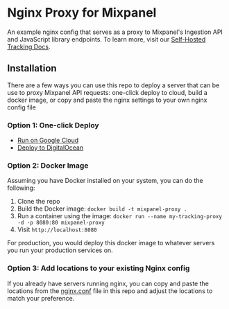 # Nginx Proxy for Mixpanel

An example nginx config that serves as a proxy to Mixpanel's Ingestion API and JavaScript library endpoints. To learn more, visit our [Self-Hosted Tracking Docs](https://developer.mixpanel.com/docs/self-hosted-tracking).

## Installation

There are a few ways you can use this repo to deploy a server that can be use to proxy Mixpanel API requests: one-click deploy to cloud, build a docker image, or copy and paste the nginx settings to your own nginx config file

### Option 1: One-click Deploy

- [Run on Google Cloud](https://deploy.cloud.run)
- [Deploy to DigitalOcean](https://cloud.digitalocean.com/apps/new?repo=https://github.com/mixpanel/tracking-proxy/tree/master)

### Option 2: Docker Image

Assuming you have Docker installed on your system, you can do the following:

1.  Clone the repo
2.  Build the Docker image: `docker build -t mixpanel-proxy .`
3.  Run a container using the image: `docker run --name my-tracking-proxy -d -p 8080:80 mixpanel-proxy`
4.  Visit `http://localhost:8080`

For production, you would deploy this docker image to whatever servers you run your production services on.

### Option 3: Add locations to your existing Nginx config

If you already have servers running nginx, you can copy and paste the locations from the [nginx.conf](https://github.com/mixpanel/tracking-proxy/blob/master/nginx.conf) file in this repo and adjust the locations to match your preference.
